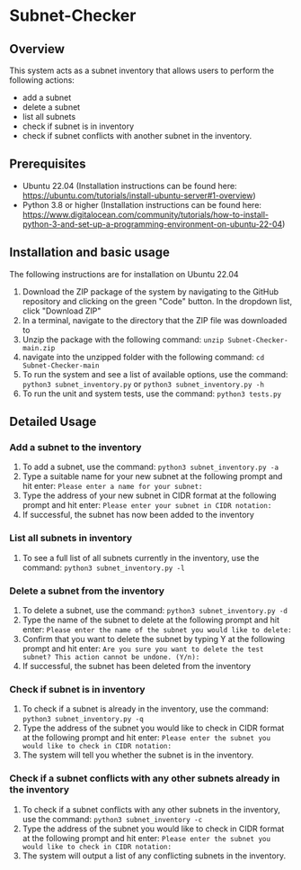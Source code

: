 # Subnet-Checker

## Overview

This system acts as a subnet inventory that allows users to perform the following actions: 
- add a subnet
- delete a subnet
- list all subnets
- check if subnet is in inventory
- check if subnet conflicts with another subnet in the inventory.

## Prerequisites

- Ubuntu 22.04 (Installation instructions can be found here: https://ubuntu.com/tutorials/install-ubuntu-server#1-overview)
- Python 3.8 or higher (Installation instructions can be found here: https://www.digitalocean.com/community/tutorials/how-to-install-python-3-and-set-up-a-programming-environment-on-ubuntu-22-04)

## Installation and basic usage
The following instructions are for installation on Ubuntu 22.04

1. Download the ZIP package of the system by navigating to the GitHub repository and clicking on the green "Code" button.  In the dropdown list, click "Download ZIP"
2. In a terminal, navigate to the directory that the ZIP file was downloaded to
3. Unzip the package with the following command:
    `unzip Subnet-Checker-main.zip`
4. navigate into the unzipped folder with the following command:
   `cd Subnet-Checker-main`
5. To run the system and see a list of available options, use the command:
   `python3 subnet_inventory.py`
   or
   `python3 subnet_inventory.py -h`
6. To run the unit and system tests, use the command:
   `python3 tests.py`

## Detailed Usage

### Add a subnet to the inventory

1. To add a subnet, use the command:
   `python3 subnet_inventory.py -a`
2. Type a suitable name for your new subnet at the following prompt and hit enter:
   `Please enter a name for your subnet:`
3. Type the address of your new subnet in CIDR format at the following prompt and hit enter:
   `Please enter your subnet in CIDR notation:`
4. If successful, the subnet has now been added to the inventory

### List all subnets in inventory

1. To see a full list of all subnets currently in the inventory, use the command:
   `python3 subnet_inventory.py -l`

### Delete a subnet from the inventory

1. To delete a subnet, use the command:
   `python3 subnet_inventory.py -d`
2. Type the name of the subnet to delete at the following prompt and hit enter:
   `Please enter the name of the subnet you would like to delete:`
3. Confirm that you want to delete the subnet by typing Y at the following prompt and hit enter:
   `Are you sure you want to delete the test subnet? This action cannot be undone. (Y/n):`
4. If successful, the subnet has been deleted from the inventory

### Check if subnet is in inventory

1. To check if a subnet is already in the inventory, use the command:
   `python3 subnet_inventory.py -q`
2. Type the address of the subnet you would like to check in CIDR format at the following prompt and hit enter:
   `Please enter the subnet you would like to check in CIDR notation:`
3. The system will tell you whether the subnet is in the inventory.

### Check if a subnet conflicts with any other subnets already in the inventory

1. To check if a subnet conflicts with any other subnets in the inventory, use the command:
   `python3 subnet_inventory -c`
2. Type the address of the subnet you would like to check in CIDR format at the following prompt and hit enter:
   `Please enter the subnet you would like to check in CIDR notation:`
3. The system will output a list of any conflicting subnets in the inventory.